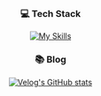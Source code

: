<div align=center>
  
### 💻 Tech Stack

[![My Skills](https://skillicons.dev/icons?i=js,ts,react,docker)](https://skillicons.dev)


### 📚 Blog
[![Velog's GitHub stats](https://velog-readme-stats.vercel.app/api?name=reenact11)](https://velog.io/@reenact11/posts)

</div>
